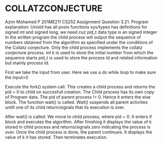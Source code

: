 # COLLATZCONJECTURE

Azim Mohamed P
201ME211
CS252 Assignment
Question 3.21.
Program explanation:
 Unistd has all posix functions
sys/types has definitions for signed int and signed long, we need cuz pid_t data type is an signed integer
In the written program  the child process will output the sequence of numbers obtained from the algorithm as specified under the conditions of the Collatz conjecture.
Only the child process implements the collatz conjecture process.
int k is used to store the initial number from which the sequence starts
pid_t is used to store the process Id and related information but mainly process Id.

First we take the input from user. Here we use a do while loop to make sure the input>0

Execute the fork() system call. This creates a child process and returns the pid = 0 to child on succesfull creation. The Child process has its own copy of Program data.
The pid of parent process != 0. Hence it enters the else block. The function wait() is called. Wait() suspends all parent activities untill one of its child return/signals that its execution is over.

After wait() is called. We move to child process, where pid = 0. It enters if block and executes the algorithm. After finishing it displays the value of k stored in child process and returns/signals zero indicating the process is over.
Once the child process is done, the parent continues. It displays the value of k it has stored. Then terminates execution.

